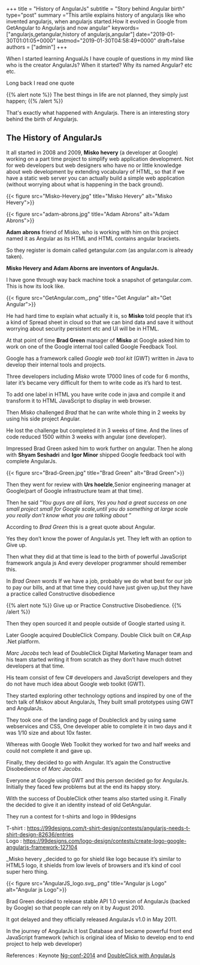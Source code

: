 +++
title = "History of AngularJs"
subtitle = "Story behind Angular birth"
type="post"
summary ="This artile explains history of angularjs like who invented angularjs, when angularjs started.How it evolved in Google from GetAngular to Angularjs and now angular"
keywords=["angularjs,getangular,history of angularjs,angular"]
date="2019-01-30T01:01:05+0000"
lastmod="2019-01-30T04:58:49+0000"
draft=false
authors = ["admin"]
+++


When I started learning AngualJs I have couple of questions in my mind like who is the creator AngularJs? When it started? Why its named Angular? etc etc.

Long back I read one quote 

{{% alert note %}}
The best things in life are not planned, they simply just happen;
{{% /alert %}}

That's exactly what happened with Angularjs. There is an interesting story behind the birth of Angularjs.

## The History of AngularJs

It all started in 2008 and 2009, **Misko hevery** (a developer at Google) working on a part time project to simplify web application development. Not for web developers but web designers who have no or little knowledge about web development by extending vocabulary of HTML, so that if we have a static web server you can actually build a simple web application (without worrying about what is happening in the back ground).

{{< figure src="Misko-Hevery.jpg" title="Misko Hevery" alt="Misko Hevery">}} 

{{< figure src="adam-abrons.jpg" title="Adam Abrons" alt="Adam Abrons">}}

**Adam abrons** friend of Misko, who is working with him on this project named it as Angular as its HTML and HTML contains angular brackets. 

So they register is domain called getangular.com (as angular.com is already taken).

**Misko Hevery and Adam Aborns are inventors of AngularJs.**

I have gone through way back machine took a snapshot of getangular.com. This is how its look like.

{{< figure src="GetAngular.com_.png" title="Get Angular" alt="Get Angular">}}

He had hard time to explain what actually it is, so **Misko** told people that it’s a kind of Spread sheet in cloud so that we can bind data and save it without worrying about security persistent etc and UI will be in HTML.

At that point of time **Brad Green** manager of **Misko** at Google asked him to work on one of the Google internal tool called Google Feedback Tool.

Google has a framework called _Google web tool kit_ (GWT) written in Java to develop their internal tools and projects.

Three developers including _Misko_ wrote 17000 lines of code for 6 months, later it’s became very difficult for them to write code as it’s hard to test. 

To add one label in HTML you have write code in java and compile it and transform it to HTML JavaScript to display in web browser.

Then _Misko_ challenged _Brad_ that he can write whole thing in 2 weeks by using his side project Angular. 

He lost the challenge but completed it in 3 weeks of time. And the lines of code reduced 1500 within 3 weeks with angular (one developer).

Impressed Brad Green asked him to work further on angular. Then he along with **Shyam Seshadri** and **Igor Minor** shipped Google feedback tool with complete AngularJs.

{{< figure src="Brad-Green.jpg" title="Brad Green" alt="Brad Green">}} 

Then they went for review with **Urs hoelzle**,Senior engineering manager at Google(part of Google infrastructure team at that time).

Then he said “_You guys are all liars, Yes you had a great success on one small project small for Google scale,until you do something at large scale you really don’t know what you are talking about_ ”

According to _Brad Green_ this is a great quote about Angular.

Yes they don’t know the power of AngularJs yet. They left with an option to Give up.

Then what they did at that time is lead to the birth of powerful JavaScript framework angula js And every developer programmer should remember this.

In _Brad Green_ words If we have a job, probably we do what best for our job to pay our bills, and at that time they could have just given up,but they have a practice called Constructive disobedience

{{% alert note %}}
Give up or Practice Constructive Disobedience.
{{% /alert %}}

Then they open sourced it and people outside of Google started using it.

Later Google acquired DoubleClick Company. Double Click built on C#,Asp .Net platform.

_Marc Jacobs_ tech lead of DoubleClick Digital Marketing Manager team and his team started writing it from scratch as they don’t have much dotnet developers at that time. 

His team consist of few C# developers and JavaScript developers and they do not have much idea about Google web toolkit (GWT).

They started exploring other technology options and inspired by one of the tech talk of Miskov about AngularJs, They built small prototypes using GWT and AngularJs.

They took one of the landing page of Doubleclick and by using same webservices and CSS, One developer able to complete it in two days and it was 1/10 size and about 10x faster.

Whereas with Google Web Toolkit they worked for two and half weeks and could not complete it and gave up.

Finally, they decided to go with Angular. It’s again the Constructive Disobedience of _Marc Jacobs_. 

Everyone at Google using GWT and this person decided go for AngularJs. Initially they faced few problems but at the end its happy story.

With the success of DoubleClick other teams also started using it. Finally the decided to give it an identity instead of old GetAngular.

They run a contest for t-shirts and logo in 99designs

T-shirt : <a href="https://99designs.com/t-shirt-design/contests/angularjs-needs-t-shirt-design-82636/entries" target="_blank" rel="noopener">https://99designs.com/t-shirt-design/contests/angularjs-needs-t-shirt-design-82636/entries</a>  
Logo : <a href="https://99designs.com/logo-design/contests/create-logo-google-angularjs-framework-127104" target="_blank" rel="noopener">https://99designs.com/logo-design/contests/create-logo-google-angularjs-framework-127104</a>

_Misko hevery _decided to go for shield like logo because it’s similar to HTML5 logo, it shields from low levels of browsers and it’s kind of cool super hero thing.

{{< figure src="AngularJS_logo.svg_.png" title="Angular js Logo" alt="Angular js Logo">}} 

Brad Green decided to release stable API 1.0 version of AngularJs (backed by Google) so that people can rely on it by August 2010.

It got delayed and they officially released AngularJs v1.0 in May 2011.

In the journey of AngularJs it lost Database and became powerful front end JavaScript framework (which is original idea of Misko to develop end to end project to help web developer)

References : Keynote <a href="https://www.youtube.com/watch?v=r1A1VR0ibIQ" target="_blank" rel="noopener">Ng-conf-2014</a> and <a href="https://www.youtube.com/watch?v=oJoAnVRIVQo" target="_blank" rel="noopener">DoubleClick with AngularJs</a>